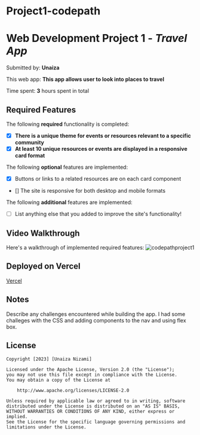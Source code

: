 # Project1-codepath
# Web Development Project 1 - *Travel App*

Submitted by: **Unaiza**

This web app: **This app allows user to look into places to travel**

Time spent: **3** hours spent in total

## Required Features

The following **required** functionality is completed:

- [X] **There is a unique theme for events or resources relevant to a specific community**
- [X] **At least 10 unique resources or events are displayed in a responsive card format**

The following **optional** features are implemented:

- [X] Buttons or links to a related resources are on each card component
- [] The site is responsive for both desktop and mobile formats

The following **additional** features are implemented:

* [ ] List anything else that you added to improve the site's functionality!

## Video Walkthrough

Here's a walkthrough of implemented required features:
![codepathproject1](https://user-images.githubusercontent.com/65740643/221928324-c5ea864e-d0ed-4391-a3a6-d9571ce2cf94.gif)


## Deployed on Vercel 

[Vercel](https://project1-codepath.vercel.app/)




## Notes

Describe any challenges encountered while building the app.
I had some challeges with the CSS and adding components to the nav and using flex box.

## License

    Copyright [2023] [Unaiza Nizami]

    Licensed under the Apache License, Version 2.0 (the "License");
    you may not use this file except in compliance with the License.
    You may obtain a copy of the License at

        http://www.apache.org/licenses/LICENSE-2.0

    Unless required by applicable law or agreed to in writing, software
    distributed under the License is distributed on an "AS IS" BASIS,
    WITHOUT WARRANTIES OR CONDITIONS OF ANY KIND, either express or implied.
    See the License for the specific language governing permissions and
    limitations under the License.
